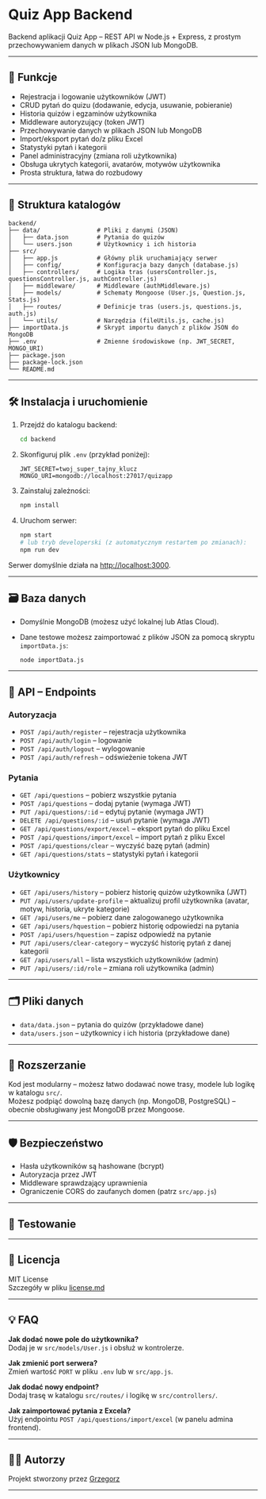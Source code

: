 # Quiz App Backend

Backend aplikacji Quiz App – REST API w Node.js + Express, z prostym przechowywaniem danych w plikach JSON lub MongoDB.

---

## 🚀 Funkcje

- Rejestracja i logowanie użytkowników (JWT)
- CRUD pytań do quizu (dodawanie, edycja, usuwanie, pobieranie)
- Historia quizów i egzaminów użytkownika
- Middleware autoryzujący (token JWT)
- Przechowywanie danych w plikach JSON lub MongoDB
- Import/eksport pytań do/z pliku Excel
- Statystyki pytań i kategorii
- Panel administracyjny (zmiana roli użytkownika)
- Obsługa ukrytych kategorii, avatarów, motywów użytkownika
- Prosta struktura, łatwa do rozbudowy

---

## 📁 Struktura katalogów

```
backend/
├── data/                # Pliki z danymi (JSON)
│   ├── data.json        # Pytania do quizów
│   └── users.json       # Użytkownicy i ich historia
├── src/
│   ├── app.js           # Główny plik uruchamiający serwer
│   ├── config/          # Konfiguracja bazy danych (database.js)
│   ├── controllers/     # Logika tras (usersController.js, questionsController.js, authController.js)
│   ├── middleware/      # Middleware (authMiddleware.js)
│   ├── models/          # Schematy Mongoose (User.js, Question.js, Stats.js)
│   ├── routes/          # Definicje tras (users.js, questions.js, auth.js)
│   └── utils/           # Narzędzia (fileUtils.js, cache.js)
├── importData.js        # Skrypt importu danych z plików JSON do MongoDB
├── .env                 # Zmienne środowiskowe (np. JWT_SECRET, MONGO_URI)
├── package.json
├── package-lock.json
└── README.md
```

---

## 🛠️ Instalacja i uruchomienie

1. Przejdź do katalogu backend:

   ```bash
   cd backend
   ```

2. Skonfiguruj plik `.env` (przykład poniżej):

   ```
   JWT_SECRET=twoj_super_tajny_klucz
   MONGO_URI=mongodb://localhost:27017/quizapp
   ```

3. Zainstaluj zależności:

   ```bash
   npm install
   ```

4. Uruchom serwer:

   ```bash
   npm start
   # lub tryb developerski (z automatycznym restartem po zmianach):
   npm run dev
   ```

Serwer domyślnie działa na [http://localhost:3000](http://localhost:3000).

---

## 🗃️ Baza danych

- Domyślnie MongoDB (możesz użyć lokalnej lub Atlas Cloud).
- Dane testowe możesz zaimportować z plików JSON za pomocą skryptu `importData.js`:

  ```bash
  node importData.js
  ```

---

## 🔗 API – Endpoints

### Autoryzacja

- `POST /api/auth/register` – rejestracja użytkownika
- `POST /api/auth/login` – logowanie
- `POST /api/auth/logout` – wylogowanie
- `POST /api/auth/refresh` – odświeżenie tokena JWT

### Pytania

- `GET /api/questions` – pobierz wszystkie pytania
- `POST /api/questions` – dodaj pytanie (wymaga JWT)
- `PUT /api/questions/:id` – edytuj pytanie (wymaga JWT)
- `DELETE /api/questions/:id` – usuń pytanie (wymaga JWT)
- `GET /api/questions/export/excel` – eksport pytań do pliku Excel
- `POST /api/questions/import/excel` – import pytań z pliku Excel
- `POST /api/questions/clear` – wyczyść bazę pytań (admin)
- `GET /api/questions/stats` – statystyki pytań i kategorii

### Użytkownicy

- `GET /api/users/history` – pobierz historię quizów użytkownika (JWT)
- `PUT /api/users/update-profile` – aktualizuj profil użytkownika (avatar, motyw, historia, ukryte kategorie)
- `GET /api/users/me` – pobierz dane zalogowanego użytkownika
- `GET /api/users/hquestion` – pobierz historię odpowiedzi na pytania
- `POST /api/users/hquestion` – zapisz odpowiedź na pytanie
- `PUT /api/users/clear-category` – wyczyść historię pytań z danej kategorii
- `GET /api/users/all` – lista wszystkich użytkowników (admin)
- `PUT /api/users/:id/role` – zmiana roli użytkownika (admin)

---

## 🗂️ Pliki danych

- `data/data.json` – pytania do quizów (przykładowe dane)
- `data/users.json` – użytkownicy i ich historia (przykładowe dane)

---

## 🧩 Rozszerzanie

Kod jest modularny – możesz łatwo dodawać nowe trasy, modele lub logikę w katalogu `src/`.  
Możesz podpiąć dowolną bazę danych (np. MongoDB, PostgreSQL) – obecnie obsługiwany jest MongoDB przez Mongoose.

---

## 🛡️ Bezpieczeństwo

- Hasła użytkowników są hashowane (bcrypt)
- Autoryzacja przez JWT
- Middleware sprawdzający uprawnienia
- Ograniczenie CORS do zaufanych domen (patrz `src/app.js`)

---

## 🧪 Testowanie

---

## 📝 Licencja

MIT License  
Szczegóły w pliku [license.md](../license.md)

---

## 💡 FAQ

**Jak dodać nowe pole do użytkownika?**  
Dodaj je w `src/models/User.js` i obsłuż w kontrolerze.

**Jak zmienić port serwera?**  
Zmień wartość `PORT` w pliku `.env` lub w `src/app.js`.

**Jak dodać nowy endpoint?**  
Dodaj trasę w katalogu `src/routes/` i logikę w `src/controllers/`.

**Jak zaimportować pytania z Excela?**  
Użyj endpointu `POST /api/questions/import/excel` (w panelu admina frontend).

---

## 👨‍💻 Autorzy

Projekt stworzony przez [Grzegorz](https://github.com/gb-redRabit)

---
